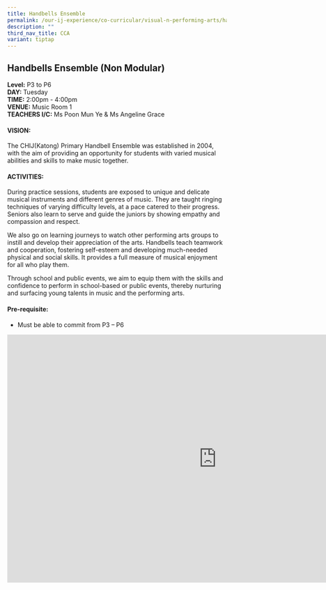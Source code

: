```yaml
---
title: Handbells Ensemble
permalink: /our-ij-experience/co-curricular/visual-n-performing-arts/handbells-ensemble/
description: ""
third_nav_title: CCA
variant: tiptap
---
```

<h2>Handbells Ensemble (Non Modular)</h2>
<p><strong>Level:</strong>&nbsp;P3 to P6
<br><strong>DAY:</strong>&nbsp;Tuesday
<br><strong>TIME:</strong>&nbsp;2:00pm - 4:00pm
<br><strong>VENUE:</strong>&nbsp;Music Room 1
<br><strong>TEACHERS I/C:</strong>&nbsp;Ms Poon Mun Ye &amp; Ms Angeline Grace</p>
<h4>VISION:</h4>
<p>The CHIJ(Katong) Primary Handbell Ensemble was established in 2004, with
the aim of providing an opportunity for students with varied musical abilities
and skills to make music together.</p>
<h4>ACTIVITIES:</h4>
<p>During practice sessions, students are exposed to unique and delicate
musical instruments and different genres of music. They are taught ringing
techniques of varying difficulty levels, at a pace catered to their progress.
Seniors also learn to serve and guide the juniors by showing empathy and
compassion and respect.</p>
<p>We also go on learning journeys to watch other performing arts groups
to instill and develop their appreciation of the arts. Handbells teach
teamwork and cooperation, fostering self-esteem and developing much-needed
physical and social skills. It provides a full measure of musical enjoyment
for all who play them.</p>
<p>Through school and public events, we aim to equip them with the skills
and confidence to perform in school-based or public events, thereby nurturing
and surfacing young talents in music and the performing arts.</p>
<h4>Pre-requisite:</h4>
<ul data-tight="true" class="tight">
<li>
<p>Must be able to commit from P3 – P6</p>
</li>
</ul>
<div class="iframe-wrapper">
<iframe height="569" width="960" allowfullscreen="true" frameborder="0" src="https://docs.google.com/presentation/d/e/2PACX-1vRAa3Ho-mafQQdn9fNRoz0P9PQZu1Q9S9slCFkzxBEwjVEZg2SRnB0_iqAaZ6FsNN77TiN3zkZ2qCkY/embed?start=true&amp;loop=false&amp;delayms=5000"></iframe>
</div>
<p></p>